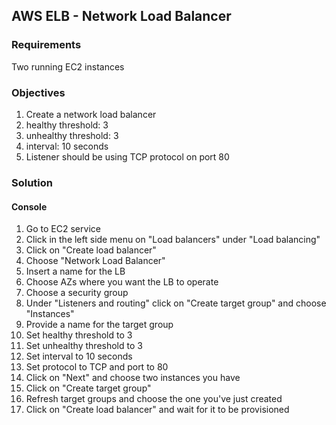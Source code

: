 ## AWS ELB - Network Load Balancer

### Requirements                   

Two running EC2 instances

### Objectives

1. Create a network load balancer 
  1. healthy threshold: 3
  2. unhealthy threshold: 3
  3. interval: 10 seconds
  4. Listener should be using TCP protocol on port 80

### Solution

#### Console

1. Go to EC2 service
2. Click in the left side menu on "Load balancers" under "Load balancing"
3. Click on "Create load balancer"
4. Choose "Network Load Balancer"
5. Insert a name for the LB
6. Choose AZs where you want the LB to operate
7. Choose a security group
8. Under "Listeners and routing" click on "Create target group" and choose "Instances"
  1. Provide a name for the target group
  2. Set healthy threshold to 3
  3. Set unhealthy threshold to 3
  4. Set interval to 10 seconds
  5. Set protocol to TCP and port to 80
  6. Click on "Next" and choose two instances you have
  7. Click on "Create target group"
9. Refresh target groups and choose the one you've just created
10. Click on "Create load balancer" and wait for it to be provisioned
